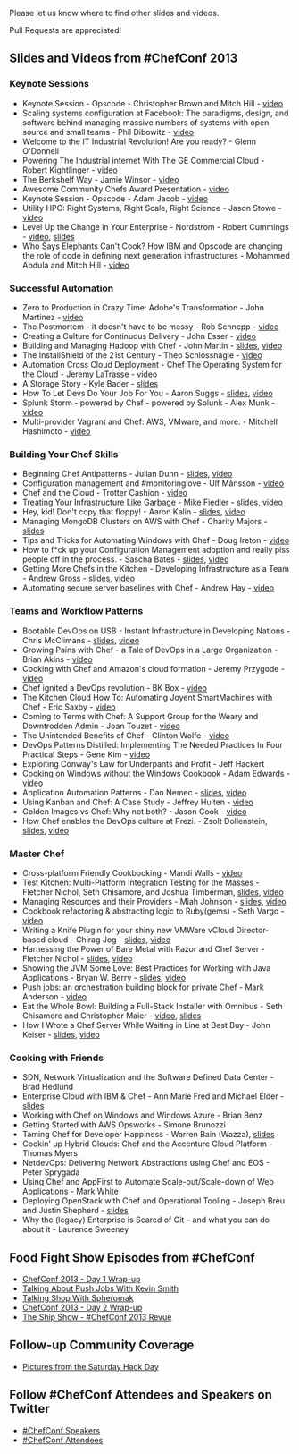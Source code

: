 Please let us know where to find other slides and videos.

Pull Requests are appreciated!

## Slides and Videos from \#ChefConf 2013
### Keynote Sessions
* Keynote Session - Opscode - Christopher Brown and Mitch Hill - [video](http://www.youtube.com/watch?v=erU1UOlmlvI)
* Scaling systems configuration at Facebook:  The paradigms, design, and software behind managing massive numbers of systems with open source and small teams - Phil Dibowitz - [video](http://www.youtube.com/watch?v=SYZ2GzYAw_Q)
* Welcome to the IT Industrial Revolution! Are you ready? - Glenn O'Donnell
* Powering The Industrial internet With The GE Commercial Cloud - Robert Kightlinger - [video](http://youtu.be/bapTyrdkuRA)
* The Berkshelf Way - Jamie Winsor - [video](http://youtu.be/hYt0E84kYUI)
* Awesome Community Chefs Award Presentation - [video](http://youtu.be/xpkxsMUPvmo)
* Keynote Session - Opscode - Adam Jacob - [video](http://youtu.be/Hb4y0EHfOFQ)
* Utility HPC: Right Systems, Right Scale, Right Science - Jason Stowe - [video](http://youtu.be/5vtVj5PIK_0)
* Level Up the Change in Your Enterprise - Nordstrom - Robert Cummings - [video](http://youtu.be/Ot5H2KfWAxI), [slides](http://www.slideshare.net/robc77/chefconf-2013-nordstrom-keynote)
* Who Says Elephants Can't Cook? How IBM and Opscode are changing the role of code in defining next generation infrastructures - Mohammed Abdula and Mitch Hill - [video](http://youtu.be/mBArai8EsEE)

### Successful Automation
* Zero to Production in Crazy Time: Adobe's Transformation - John Martinez - [video](http://youtu.be/EyDaC3RRCfU)
* The Postmortem - it doesn't have to be messy - Rob Schnepp - [video](http://youtu.be/52z0aVeawxY)
* Creating a Culture for Continuous Delivery - John Esser - [video](http://www.youtube.com/watch?v=f3s0gxp_RA4)
* Building and Managing Hadoop with Chef - John Martin - [slides](http://www.slideshare.net/tekbuddha/building-hadoop-with-chef), [video](http://youtu.be/KPe6At1ofCE)
* The InstallShield of the 21st Century - Theo Schlossnagle - [video](http://youtu.be/TkffUcBNZx0)
* Automation Cross Cloud Deployment - Chef The Operating System for the Cloud - Jeremy LaTrasse - [video](http://youtu.be/CoTijToI10c)
* A Storage Story - Kyle Bader - [slides](http://www.slideshare.net/kbader/a-storage-story-chef-conf2013)
* How To Let Devs Do Your Job For You - Aaron Suggs - [slides](https://speakerdeck.com/ktheory/how-to-let-developers-do-your-job-number-chefconf-2013), [video](http://youtu.be/K0zd08aECz0)
* Splunk Storm - powered by Chef - powered by Splunk - Alex Munk - [video](http://youtu.be/VZEbhiQ0-EI)
* Multi-provider Vagrant and Chef: AWS, VMware, and more. - Mitchell Hashimoto - [video](http://youtu.be/vk7hHhhIt10)

### Building Your Chef Skills
* Beginning Chef Antipatterns - Julian Dunn - [slides](http://www.slideshare.net/JulianDunn/beginner-chef-antipatterns), [video](http://www.youtube.com/watch?v=IJCY2cEr6Rw)
* Configuration management and #monitoringlove - Ulf Månsson - [video](http://youtu.be/3LLU8Ythosw)
* Chef and the Cloud - Trotter Cashion - [video](http://youtu.be/KSScdObVdCM)
* Treating Your Infrastructure Like Garbage - Mike Fiedler - [slides](https://speakerdeck.com/miketheman/treating-your-infrastructure-like-garbage), [video](http://youtu.be/2s2ql6qcM2Y)
* Hey, kid! Don't copy that floppy! - Aaron Kalin - [slides](https://speakerdeck.com/martinisoft/hey-kid-dont-copy-that-floppy), [video](http://youtu.be/Ryz__nT6RCg)
* Managing MongoDB Clusters on AWS with Chef - Charity Majors - [slides](http://youtu.be/dBk5RyExsOE)
* Tips and Tricks for Automating Windows with Chef - Doug Ireton - [video](http://youtu.be/APBSff1_oVY)
* How to f*ck up your Configuration Management adoption and really piss people off in the process. - Sascha Bates - [slides](https://speakerdeck.com/sbates/doom-your-chef-in-3-easy-steps), [video](http://youtu.be/pHmU0aNkENc)
* Getting More Chefs in the Kitchen - Developing Infrastructure as a Team - Andrew Gross - [slides](http://www.slideshare.net/andrewwgross/getting-morechefsinthekitchen), [video](http://youtu.be/ipSudpDYhTM)
* Automating secure server baselines with Chef - Andrew Hay - [video](http://youtu.be/w8pX4A7tmD8)

### Teams and Workflow Patterns
* Bootable DevOps on USB - Instant Infrastructure in Developing Nations - Chris McClimans - [slides](http://ii.can.cd/), [video](http://youtu.be/3OF-JyIh1i4)
* Growing Pains with Chef - a Tale of DevOps in a Large Organization - Brian Akins - [video](http://youtu.be/GYGEYYdCEZs)
* Cooking with Chef and Amazon's cloud formation - Jeremy Przygode - [video](http://youtu.be/t50L172BDOo)
* Chef ignited a DevOps revolution - BK Box - [video](http://youtu.be/XLnjBCjiaeU)
* The Kitchen Cloud How To: Automating Joyent SmartMachines with Chef - Eric Saxby - [video](http://youtu.be/T2teScqAqsc)
* Coming to Terms with Chef: A Support Group for the Weary and Downtrodden Admin - Joan Touzet - [video](http://youtu.be/4_Qc-DshHl0)
* The Unintended Benefits of Chef - Clinton Wolfe - [video](http://youtu.be/-yXkYHQvx5w)
* DevOps Patterns Distilled: Implementing The Needed Practices In Four Practical Steps - Gene Kim - [video](http://youtu.be/9jD200ZxIrQ)
* Exploiting Conway's Law for Underpants and Profit - Jeff Hackert
* Cooking on Windows without the Windows Cookbook - Adam Edwards - [video](http://youtu.be/SPhOSDRRoGA)
* Application Automation Patterns - Dan Nemec - [slides](https://docs.google.com/presentation/d/1GFezWsKxfKc5KVEj5BbTEZggFJeZZ9KjeV1uRA51n3c/pub?start=false&loop=false&delayms=3000), [video](http://youtu.be/Q_ALf-KOiGw)
* Using Kanban and Chef: A Case Study - Jeffrey Hulten - [video](http://youtu.be/YSbjoh9M1wQ)
* Golden Images vs Chef: Why not both? - Jason Cook - [video](http://youtu.be/eWbUBTkdj1g)
* How Chef enables the DevOps culture at Prezi. - Zsolt Dollenstein, [slides](http://prezi.com/urjjss5dn2_b/chef-at-prezi/), [video](http://youtu.be/WH4NUPMqK7k)
 
### Master Chef
* Cross-platform Friendly Cookbooking - Mandi Walls - [video](http://youtu.be/jgId1u2hIY8)
* Test Kitchen: Multi-Platform Integration Testing for the Masses - Fletcher Nichol, Seth Chisamore, and Joshua Timberman, [slides](https://speakerdeck.com/fnichol/chefconf-2013-test-kitchen-multi-platform-integration-testing-for-the-masses), [video](http://youtu.be/VMnwwsSYqi8)
* Managing Resources and their Providers - Miah Johnson - [slides](http://www.slideshare.net/rosekolodny/resources-and-providers-chef-conf-2013), [video](http://youtu.be/u5wfN1OEFmY)
* Cookbook refactoring & abstracting logic to Ruby(gems) - Seth Vargo - [video](http://youtu.be/3JTlcnEpWD4)
* Writing a Knife Plugin for your shiny new VMWare vCloud Director-based cloud - Chirag Jog - [slides](http://www.slideshare.net/Clogeny/writing-a-knife-cloud-plugin-for-your-shiny-vmware-vcloud-director), [video](http://youtu.be/ogB-UTW77Cg)
* Harnessing the Power of Bare Metal with Razor and Chef Server - Fletcher Nichol - [slides](https://speakerdeck.com/fnichol/chefconf-2013-harnessing-the-power-of-bare-metal-with-razor-and-chef-server), [video](http://youtu.be/sFQ5X8xNT4A)
* Showing the JVM Some Love: Best Practices for Working with Java Applications - Bryan W. Berry - [slides](https://speakerdeck.com/bryanwb/managing-java-applications-with-chef), [video](http://youtu.be/-jq6fyWYYkc)
* Push jobs: an orchestration building block for private Chef - Mark Anderson - [video](http://youtu.be/yHub6E4DNvg)
* Eat the Whole Bowl: Building a Full-Stack Installer with Omnibus - Seth Chisamore and Christopher Maier - [video](http://www.youtube.com/watch?v=q8iJAntXCNY), [slides](https://speakerdeck.com/schisamo/eat-the-whole-bowl-building-a-full-stack-installer-with-omnibus)
* How I Wrote a Chef Server While Waiting in Line at Best Buy - John Keiser - [slides](http://johnkeiser.com/presentation/chef-zero), [video](http://youtu.be/bUYjX1SNUh8)

### Cooking with Friends
* SDN, Network Virtualization and the Software Defined Data Center - Brad Hedlund
* Enterprise Cloud with IBM & Chef - Ann Marie Fred and Michael Elder - [slides](http://www.slideshare.net/MichaelElder/2013chef-conf-scdscov02)
* Working with Chef on Windows and Windows Azure - Brian Benz
* Getting Started with AWS Opsworks - Simone Brunozzi
* Taming Chef for Developer Happiness - Warren Bain (Wazza), [slides](http://www.rvl.io/thoughtcroft/taming-chef-for-developer-happiness/fullscreen)
* Cookin' up Hybrid Clouds:  Chef and the Accenture Cloud Platform - Thomas Myers
* NetdevOps: Delivering Network Abstractions using Chef and EOS - Peter Sprygada
* Using Chef and AppFirst to Automate Scale-out/Scale-down of Web Applications - Mark White
* Deploying OpenStack with Chef and Operational Tooling - Joseph Breu and Justin Shepherd - [slides](http://www.slideshare.net/jbreu/rackspace-private-cloud-presentation-for-chefconf-2013)
* Why the (legacy) Enterprise is Scared of Git – and what you can do about it - Laurence Sweeney

## Food Fight Show Episodes from \#ChefConf

* [ChefConf 2013 - Day 1 Wrap-up](http://foodfightshow.org/2013/04/chefconf-2013-day-1-wrap-up.html)
* [Talking About Push Jobs With Kevin Smith](http://foodfightshow.org/2013/04/chefconf-2013-talking-about-push-jobs-with-kevin-smith.html)
* [Talking Shop With Spheromak](http://foodfightshow.org/2013/04/chefconf-2013-talking-shop-with-spheromak.html)
* [ChefConf 2013 - Day 2 Wrap-up](http://foodfightshow.org/2013/04/chefconf-day-two-wrap-up.html)
* [The Ship Show - #ChefConf 2013 Revue](http://theshipshow.com/2013/05/chefconf-2013-revue/)

## Follow-up Community Coverage

* [Pictures from the Saturday Hack Day](http://t.co/rHJcQ3wBje)

## Follow \#ChefConf Attendees and Speakers on Twitter
* [\#ChefConf Speakers](https://twitter.com/ChefConf/chefconf-2013-speakers/members)
* [\#ChefConf Attendees](https://twitter.com/ChefConf/chefconf-2013-attendees/members)

